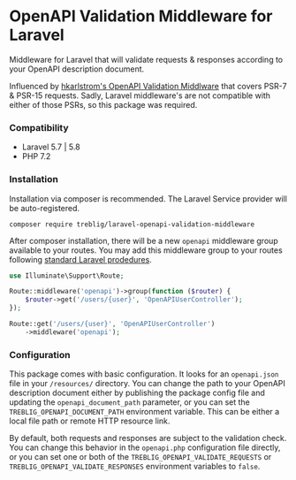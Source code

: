 # OpenAPI Validation Middleware for Laravel
Middleware for Laravel that will validate requests &amp; responses according to your OpenAPI description document.

Influenced by [hkarlstrom's OpenAPI Validation Middlware](https://github.com/hkarlstrom/openapi-validation-middleware)
that covers PSR-7 & PSR-15 requests. Sadly, Laravel middleware's are not compatible with either of those PSRs, so this
package was required.

### Compatibility
- Laravel 5.7 | 5.8
- PHP 7.2

### Installation
Installation via composer is recommended. The Laravel Service provider will be auto-registered.

```shell script
composer require treblig/laravel-openapi-validation-middleware
```

After composer installation, there will be a new `openapi` middleware group available to your routes. You may add this
middleware group to your routes following [standard Laravel prodedures](https://laravel.com/docs/5.7/middleware#middleware-groups).

```php
use Illuminate\Support\Route;

Route::middleware('openapi')->group(function ($router) {
    $router->get('/users/{user}', 'OpenAPIUserController');
});

Route::get('/users/{user}', 'OpenAPIUserController')
    ->middleware('openapi');
```

### Configuration
This package comes with basic configuration. It looks for an `openapi.json` file in your `/resources/` directory. You
can change the path to your OpenAPI description document either by publishing the package config file and updating
the `openapi_document_path` parameter, or you can set the `TREBLIG_OPENAPI_DOCUMENT_PATH` environment variable. This
can be either a local file path or remote HTTP resource link.

By default, both requests and responses are subject to the validation check. You can change this behavior in the
`openapi.php` configuration file directly, or you can set one or both of the
`TREBLIG_OPENAPI_VALIDATE_REQUESTS` or `TREBLIG_OPENAPI_VALIDATE_RESPONSES` environment variables to `false`.
